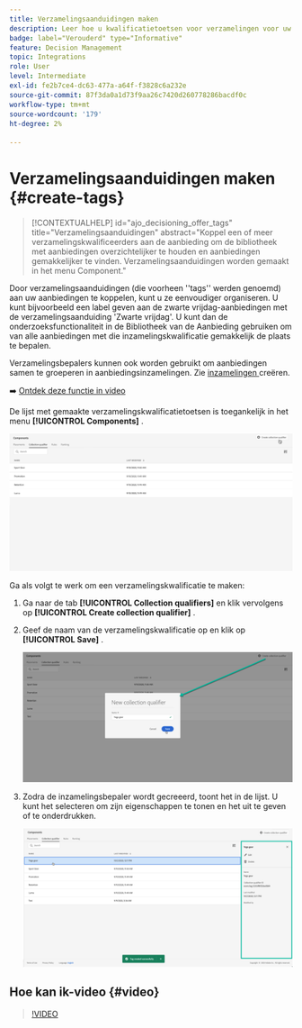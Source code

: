 ```yaml
---
title: Verzamelingsaanduidingen maken
description: Leer hoe u kwalificatietoetsen voor verzamelingen voor uw aanbiedingen kunt maken
badge: label="Verouderd" type="Informative"
feature: Decision Management
topic: Integrations
role: User
level: Intermediate
exl-id: fe2b7ce4-dc63-477a-a64f-f3828c6a232e
source-git-commit: 87f3da0a1d73f9aa26c7420d260778286bacdf0c
workflow-type: tm+mt
source-wordcount: '179'
ht-degree: 2%

---
```


# Verzamelingsaanduidingen maken {#create-tags}

>[!CONTEXTUALHELP]
>id="ajo_decisioning_offer_tags"
>title="Verzamelingsaanduidingen"
>abstract="Koppel een of meer verzamelingskwalificeerders aan de aanbieding om de bibliotheek met aanbiedingen overzichtelijker te houden en aanbiedingen gemakkelijker te vinden. Verzamelingsaanduidingen worden gemaakt in het menu Component."

Door verzamelingsaanduidingen (die voorheen &#39;&#39;tags&#39;&#39; werden genoemd) aan uw aanbiedingen te koppelen, kunt u ze eenvoudiger organiseren. U kunt bijvoorbeeld een label geven aan de zwarte vrijdag-aanbiedingen met de verzamelingsaanduiding &#39;Zwarte vrijdag&#39;. U kunt dan de onderzoeksfunctionaliteit in de Bibliotheek van de Aanbieding gebruiken om van alle aanbiedingen met die inzamelingskwalificatie gemakkelijk de plaats te bepalen.

Verzamelingsbepalers kunnen ook worden gebruikt om aanbiedingen samen te groeperen in aanbiedingsinzamelingen. Zie [ inzamelingen ](../offer-library/creating-collections.md) creëren.

➡️ [Ontdek deze functie in video](#video)

De lijst met gemaakte verzamelingskwalificatietoetsen is toegankelijk in het menu **[!UICONTROL Components]** .

![](../assets/tags_list.png)

Ga als volgt te werk om een verzamelingskwalificatie te maken:

1. Ga naar de tab **[!UICONTROL Collection qualifiers]** en klik vervolgens op **[!UICONTROL Create collection qualifier]** .

1. Geef de naam van de verzamelingskwalificatie op en klik op **[!UICONTROL Save]** .

   ![](../assets/tags_create.png)

1. Zodra de inzamelingsbepaler wordt gecreeerd, toont het in de lijst. U kunt het selecteren om zijn eigenschappen te tonen en het uit te geven of te onderdrukken.

   ![](../assets/tags_created.png)

## Hoe kan ik-video {#video}

>[!VIDEO](https://video.tv.adobe.com/v/329374?quality=12)

